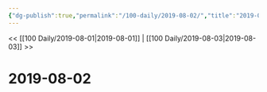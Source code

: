 ```yaml
---
{"dg-publish":true,"permalink":"/100-daily/2019-08-02/","title":"2019-08-02"}
---
```



<< [[100 Daily/2019-08-01\|2019-08-01]] | [[100 Daily/2019-08-03\|2019-08-03]] >>

# 2019-08-02
